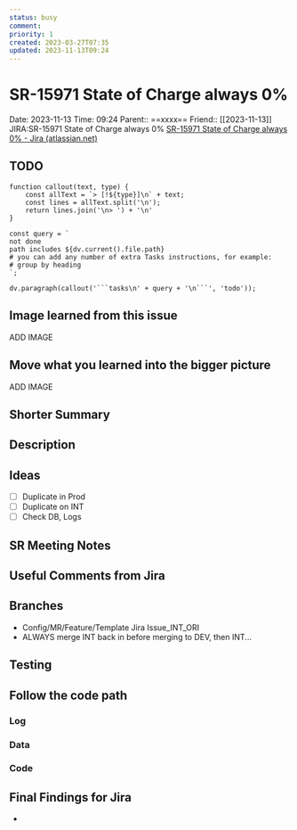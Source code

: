 ```yaml
---
status: busy
comment: 
priority: 1
created: 2023-03-27T07:35
updated: 2023-11-13T09:24
---
```


# SR-15971 State of Charge always 0%

Date: 2023-11-13 Time: 09:24
Parent:: ==xxxx==
Friend:: [[2023-11-13]]
JIRA:SR-15971 State of Charge always 0%
[SR-15971 State of Charge always 0% - Jira (atlassian.net)](https://csojiramixtelematics.atlassian.net/browse/SR-15971)

## TODO
```dataviewjs
function callout(text, type) {
    const allText = `> [!${type}]\n` + text;
    const lines = allText.split('\n');
    return lines.join('\n> ') + '\n'
}

const query = `
not done
path includes ${dv.current().file.path}
# you can add any number of extra Tasks instructions, for example:
# group by heading
`;

dv.paragraph(callout('```tasks\n' + query + '\n```', 'todo'));
```

## Image learned from this issue

ADD IMAGE

## Move what you learned into the bigger picture

ADD IMAGE

## Shorter Summary



## Description


## Ideas

- [ ] Duplicate in Prod
- [ ] Duplicate on INT
- [ ] Check DB, Logs

## SR Meeting Notes


## Useful Comments from Jira


## Branches

- Config/MR/Feature/Template Jira Issue_INT_ORI
- ALWAYS merge INT back in before merging to DEV, then INT...

## Testing



## Follow the code path

### Log


### Data


### Code


## Final Findings for Jira

- 
